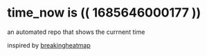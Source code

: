 # time_now is (( 1685646000177 ))

an automated repo that shows the currnent time

inspired by [breakingheatmap](https://github.com/breakingheatmap/breakingheatmap)